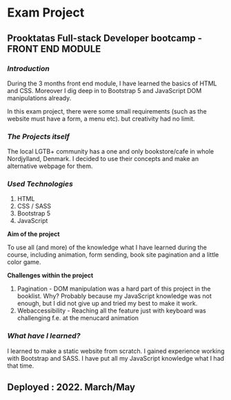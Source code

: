 # Exam Project

## Prooktatas Full-stack Developer bootcamp - **FRONT END MODULE**

### **_Introduction_**

During the 3 months front end module, I have learned the basics of HTML and CSS. Moreover I dig deep in to Bootstrap 5 and JavaScript DOM manipulations already.

In this exam project, there were some small requirements (such as the website must have a form, a menu etc). but creativity had no limit.

### **_The Projects itself_**

The local LGTB+ community has a one and only bookstore/cafe in whole Nordjylland, Denmark. I decided to use their concepts and make an alternative webpage for them.

### **_Used Technologies_**

1. HTML
2. CSS / SASS
3. Bootstrap 5
4. JavaScript

**Aim of the project**

To use all (and more) of the knowledge what I have learned during the course, including animation, form sending, book site pagination and a little color game.

**Challenges within the project**

1. Pagination - DOM manipulation was a hard part of this project in the booklist. Why? Probably because my JavaScript knowledge was not enough, but I did not give up and tried my best to make it work.
2. Webaccessibility - Reaching all the feature just with keyboard was challenging f.e. at the menucard animation

### **_What have I learned?_**

I learned to make a static website from scratch. I gained experience working with Bootstrap and SASS. I have put all my JavaScript knowledge what I had that time.

## Deployed : 2022. March/May
